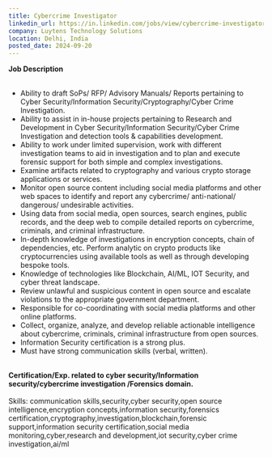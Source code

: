 ```yaml
---
title: Cybercrime Investigator
linkedin_url: https://in.linkedin.com/jobs/view/cybercrime-investigator-at-luytens-technology-solutions-4030130302?position=3&pageNum=0&refId=R2LlmoX6s73oWz9K3Iu2QA%3D%3D&trackingId=ad2LUFpxTp2TZPXGasqawg%3D%3D
company: Luytens Technology Solutions
location: Delhi, India
posted_date: 2024-09-20
---
```


<div class="description__text description__text--rich">
<section class="show-more-less-html" data-max-lines="5">
<div class="show-more-less-html__markup show-more-less-html__markup--clamp-after-5 relative overflow-hidden">
<strong>Job Description<br/><br/></strong><ul><li>Ability to draft SoPs/ RFP/ Advisory Manuals/ Reports pertaining to Cyber Security/Information Security/Cryptography/Cyber Crime Investigation.</li><li>Ability to assist in in-house projects pertaining to Research and Development in Cyber Security/Information Security/Cyber Crime Investigation and detection tools &amp; capabilities development.</li><li>Ability to work under limited supervision, work with different investigation teams to aid in investigation and to plan and execute forensic support for both simple and complex investigations.</li><li>Examine artifacts related to cryptography and various crypto storage applications or services.</li><li>Monitor open source content including social media platforms and other web spaces to identify and report any cybercrime/ anti-national/ dangerous/ undesirable activities.</li><li>Using data from social media, open sources, search engines, public records, and the deep web to compile detailed reports on cybercrime, criminals, and criminal infrastructure.</li><li>In-depth knowledge of investigations in encryption concepts, chain of dependencies, etc. Perform analytic on crypto products like cryptocurrencies using available tools as well as through developing bespoke tools.</li><li>Knowledge of technologies like Blockchain, AI/ML, IOT Security, and cyber threat landscape.</li><li>Review unlawful and suspicious content in open source and escalate violations to the appropriate government department.</li><li>Responsible for co-coordinating with social media platforms and other online platforms.</li><li>Collect, organize, analyze, and develop reliable actionable intelligence about cybercrime, criminals, criminal infrastructure from open sources.</li><li>Information Security certification is a strong plus.</li><li>Must have strong communication skills (verbal, written).<br/><br/></li></ul><strong>Certification/Exp. related to cyber security/Information security/cybercrime investigation /Forensics domain.<br/><br/></strong>Skills: communication skills,security,cyber security,open source intelligence,encryption concepts,information security,forensics certification,cryptography,investigation,blockchain,forensic support,information security certification,social media monitoring,cyber,research and development,iot security,cyber crime investigation,ai/ml
        </div>


<!-- --> </section>
</div>